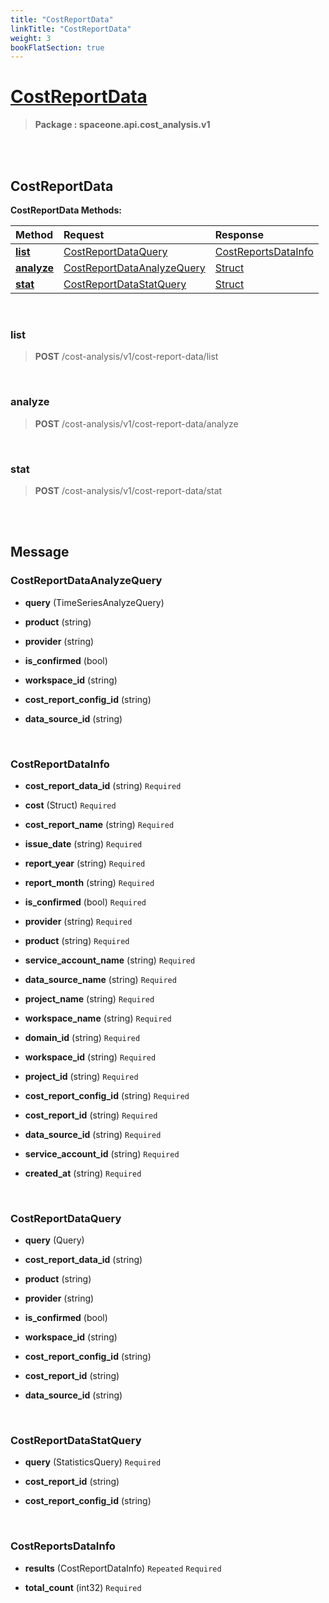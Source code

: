 ```yaml
---
title: "CostReportData"
linkTitle: "CostReportData"
weight: 3
bookFlatSection: true
---
```

# [CostReportData](#CostReportData)



>  **Package : spaceone.api.cost_analysis.v1**

<br>
<br>

## CostReportData





**CostReportData Methods:**


| Method | Request | Response |
| :----- | :-------- | :-------- |
| [**list**](./CostReportData#list) | [CostReportDataQuery](CostReportData#costreportdataquery) | [CostReportsDataInfo](CostReportData#costreportsdatainfo) |
| [**analyze**](./CostReportData#analyze) | [CostReportDataAnalyzeQuery](CostReportData#costreportdataanalyzequery) | [Struct](CostReportData#struct) |
| [**stat**](./CostReportData#stat) | [CostReportDataStatQuery](CostReportData#costreportdatastatquery) | [Struct](CostReportData#struct) |



    
<br>

### list





> **POST** /cost-analysis/v1/cost-report-data/list
>






    
<br>

### analyze





> **POST** /cost-analysis/v1/cost-report-data/analyze
>






    
<br>

### stat





> **POST** /cost-analysis/v1/cost-report-data/stat
>






    


<br>
<br>

## Message



### CostReportDataAnalyzeQuery
* **query** (TimeSeriesAnalyzeQuery)  

    
* **product** (string)  

    
* **provider** (string)  

    
* **is_confirmed** (bool)  

    
* **workspace_id** (string)  

    
* **cost_report_config_id** (string)  

    
* **data_source_id** (string)  

    <br>

### CostReportDataInfo
* **cost_report_data_id** (string)   `Required` 

    
* **cost** (Struct)   `Required` 

    
* **cost_report_name** (string)   `Required` 

    
* **issue_date** (string)   `Required` 

    
* **report_year** (string)   `Required` 

    
* **report_month** (string)   `Required` 

    
* **is_confirmed** (bool)   `Required` 

    
* **provider** (string)   `Required` 

    
* **product** (string)   `Required` 

    
* **service_account_name** (string)   `Required` 

    
* **data_source_name** (string)   `Required` 

    
* **project_name** (string)   `Required` 

    
* **workspace_name** (string)   `Required` 

    
* **domain_id** (string)   `Required` 

    
* **workspace_id** (string)   `Required` 

    
* **project_id** (string)   `Required` 

    
* **cost_report_config_id** (string)   `Required` 

    
* **cost_report_id** (string)   `Required` 

    
* **data_source_id** (string)   `Required` 

    
* **service_account_id** (string)   `Required` 

    
* **created_at** (string)   `Required` 

    <br>

### CostReportDataQuery
* **query** (Query)  

    
* **cost_report_data_id** (string)  

    
* **product** (string)  

    
* **provider** (string)  

    
* **is_confirmed** (bool)  

    
* **workspace_id** (string)  

    
* **cost_report_config_id** (string)  

    
* **cost_report_id** (string)  

    
* **data_source_id** (string)  

    <br>

### CostReportDataStatQuery
* **query** (StatisticsQuery)   `Required` 

    
* **cost_report_id** (string)  

    
* **cost_report_config_id** (string)  

    <br>

### CostReportsDataInfo
* **results** (CostReportDataInfo)  `Repeated`    `Required` 

    
* **total_count** (int32)   `Required` 

    <br>
